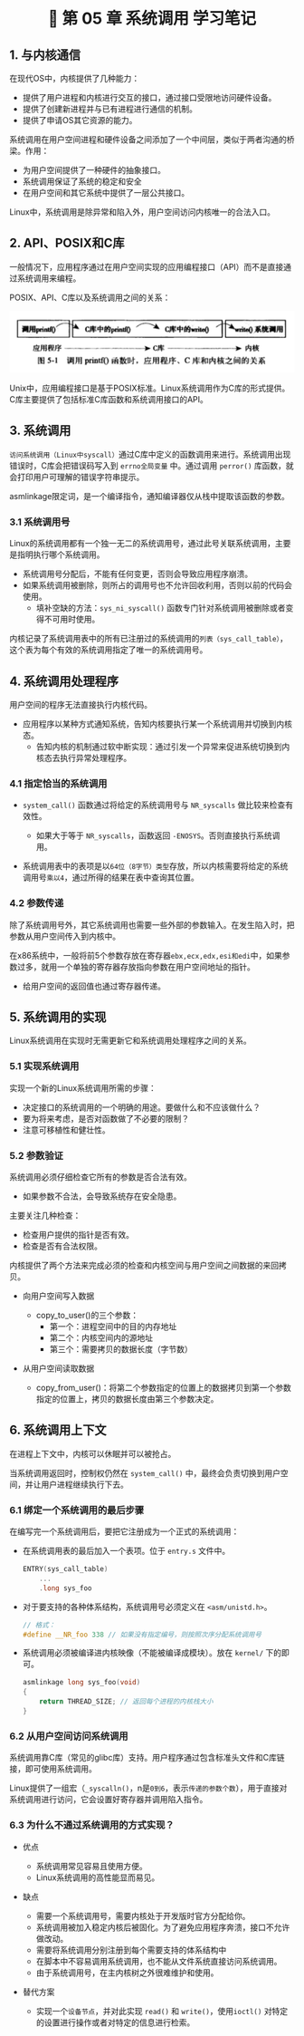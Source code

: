 <h1 align="center">📔 第 05 章 系统调用 学习笔记</h1>


## 1. 与内核通信
在现代OS中，内核提供了几种能力：

- 提供了用户进程和内核进行交互的接口，通过接口受限地访问硬件设备。
- 提供了创建新进程并与已有进程进行通信的机制。
- 提供了申请OS其它资源的能力。


系统调用在用户空间进程和硬件设备之间添加了一个中间层，类似于两者沟通的桥梁。作用：

- 为用户空间提供了一种硬件的抽象接口。
- 系统调用保证了系统的稳定和安全
- 在用户空间和其它系统中提供了一层公共接口。

Linux中，系统调用是除异常和陷入外，用户空间访问内核唯一的合法入口。

## 2. API、POSIX和C库
一般情况下，应用程序通过在用户空间实现的应用编程接口（API）而不是直接通过系统调用来编程。

POSIX、API、C库以及系统调用之间的关系：

![](./img/应用程序和C库和内核三者之间的关系.png)

Unix中，应用编程接口是基于POSIX标准。Linux系统调用作为C库的形式提供。C库主要提供了包括标准C库函数和系统调用接口的API。

## 3. 系统调用

`访问系统调用（Linux中syscall）`通过C库中定义的函数调用来进行。系统调用出现错误时，C库会把错误码写入到 `errno全局变量` 中。通过调用 `perror()` 库函数，就会打印用户可理解的错误字符串提示。

asmlinkage限定词，是一个编译指令，通知编译器仅从栈中提取该函数的参数。


### 3.1 系统调用号
Linux的系统调用都有一个独一无二的系统调用号，通过此号关联系统调用，主要是指明执行哪个系统调用。

- 系统调用号分配后，不能有任何变更，否则会导致应用程序崩溃。
- 如果系统调用被删除，则所占的调用号也不允许回收利用，否则以前的代码会使用。
    - 填补空缺的方法：`sys_ni_syscall()` 函数专门针对系统调用被删除或者变得不可用时使用。

内核记录了系统调用表中的所有已注册过的系统调用的`列表（sys_call_table）`，这个表为每个有效的系统调用指定了唯一的系统调用号。

## 4. 系统调用处理程序
用户空间的程序无法直接执行内核代码。

- 应用程序以某种方式通知系统，告知内核要执行某一个系统调用并切换到内核态。
    - 告知内核的机制通过软中断实现：通过引发一个异常来促进系统切换到内核态去执行异常处理程序。


### 4.1 指定恰当的系统调用
- `system_call()` 函数通过将给定的系统调用号与 `NR_syscalls` 做比较来检查有效性。
    - 如果大于等于 `NR_syscalls`，函数返回 `-ENOSYS`。否则直接执行系统调用。

- 系统调用表中的表项是以`64位（8字节）类型`存放，所以内核需要将给定的系统调用号`乘以4`，通过所得的结果在表中查询其位置。

### 4.2 参数传递
除了系统调用号外，其它系统调用也需要一些外部的参数输入。在发生陷入时，把参数从用户空间传入到内核中。

在x86系统中，一般将前5个参数存放在寄存器`ebx,ecx,edx,esi和edi`中，如果参数过多，就用一个单独的寄存器存放指向参数在用户空间地址的指针。


- 给用户空间的返回值也通过寄存器传递。

## 5. 系统调用的实现

Linux系统调用在实现时无需更新它和系统调用处理程序之间的关系。

### 5.1 实现系统调用
实现一个新的Linux系统调用所需的步骤：

- 决定接口的系统调用的一个明确的用途。要做什么和不应该做什么？
- 要为将来考虑，是否对函数做了不必要的限制？
- 注意可移植性和健壮性。


### 5.2 参数验证
系统调用必须仔细检查它所有的参数是否合法有效。

- 如果参数不合法，会导致系统存在安全隐患。

主要关注几种检查：

- 检查用户提供的指针是否有效。
- 检查是否有合法权限。

内核提供了两个方法来完成必须的检查和内核空间与用户空间之间数据的来回拷贝。

- 向用户空间写入数据
    - copy_to_user()的三个参数：
        - 第一个：进程空间中的目的内存地址
        - 第二个：内核空间内的源地址
        - 第三个：需要拷贝的数据长度（字节数）

- 从用户空间读取数据
    - copy_from_user()：将第二个参数指定的位置上的数据拷贝到第一个参数指定的位置上，拷贝的数据长度由第三个参数决定。


## 6. 系统调用上下文
在进程上下文中，内核可以休眠并可以被抢占。

当系统调用返回时，控制权仍然在 `system_call()` 中，最终会负责切换到用户空间，并让用户进程继续执行下去。

### 6.1 绑定一个系统调用的最后步骤
在编写完一个系统调用后，要把它注册成为一个正式的系统调用：

- 在系统调用表的最后加入一个表项。位于 `entry.s` 文件中。

    ```c
    ENTRY(sys_call_table)
        ...
        .long sys_foo
    ```

- 对于要支持的各种体系结构，系统调用号必须定义在 `<asm/unistd.h>`。

    ```c
    // 格式：
    #define __NR_foo 338 // 如果没有指定编号，则按照次序分配系统调用号
    ```

- 系统调用必须被编译进内核映像（不能被编译成模块）。放在 `kernel/` 下的即可。

    ```c
    asmlinkage long sys_foo(void)
    {
        return THREAD_SIZE; // 返回每个进程的内核栈大小
    }
    ```


### 6.2 从用户空间访问系统调用
系统调用靠C库（常见的glibc库）支持。用户程序通过包含标准头文件和C库链接，即可使用系统调用。

Linux提供了一组宏（`_syscalln()`，n是`0到6`，表示`传递的参数个数`），用于直接对系统调用进行访问，它会设置好寄存器并调用陷入指令。

### 6.3 为什么不通过系统调用的方式实现？

- 优点
    - 系统调用常见容易且使用方便。
    - Linux系统调用的高性能显而易见。

- 缺点
    - 需要一个系统调用号，需要内核处于开发版时官方分配给你。
    - 系统调用被加入稳定内核后被固化。为了避免应用程序奔溃，接口不允许做改动。
    - 需要将系统调用分别注册到每个需要支持的体系结构中
    - 在脚本中不容易调用系统调用，也不能从文件系统直接访问系统调用。
    - 由于系统调用号，在主内核树之外很难维护和使用。

- 替代方案

    - 实现一个`设备节点`，并对此实现 `read()` 和 `write()`，使用`ioctl()` 对特定的设置进行操作或者对特定的信息进行检索。
